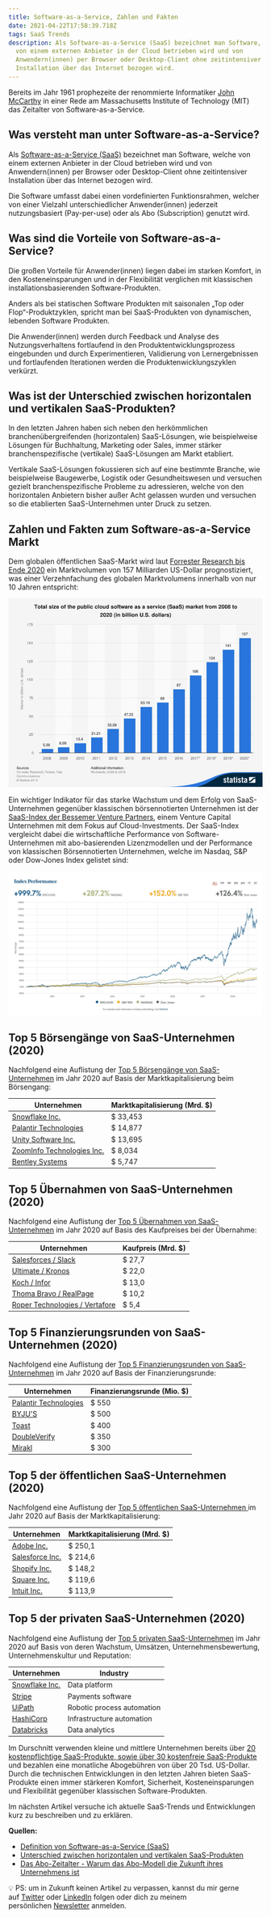 ```yaml
---
title: Software-as-a-Service, Zahlen und Fakten
date: 2021-04-22T17:58:39.718Z
tags: SaaS Trends
description: Als Software-as-a-Service (SaaS) bezeichnet man Software, welche
  von einem externen Anbieter in der Cloud betrieben wird und von
  Anwendern(innen) per Browser oder Desktop-Client ohne zeitintensiver
  Installation über das Internet bezogen wird.
---
```

Bereits im Jahr 1961 prophezeite der renommierte Informatiker [John McCarthy](https://en.wikipedia.org/wiki/John_McCarthy_(computer_scientist)) in einer Rede am Massachusetts Institute of Technology (MIT) das Zeitalter von Software-as-a-Service.

## Was versteht man unter Software-as-a-Service?

Als [Software-as-a-Service (SaaS)](https://www.gartner.com/en/information-technology/glossary/software-as-a-service-saas) bezeichnet man Software, welche von einem externen Anbieter in der Cloud betrieben wird und von Anwendern(innen) per Browser oder Desktop-Client ohne zeitintensiver Installation über das Internet bezogen wird.

Die Software umfasst dabei einen vordefinierten Funktionsrahmen, welcher von einer Vielzahl unterschiedlicher Anwender(innen) jederzeit nutzungsbasiert (Pay-per-use) oder als Abo (Subscription) genutzt wird.

## Was sind die Vorteile von Software-as-a-Service?

Die großen Vorteile für Anwender(innen) liegen dabei im starken Komfort, in den Kosteneinsparungen und in der Flexibilität verglichen mit klassischen installationsbasierenden Software-Produkten.

Anders als bei statischen Software Produkten mit saisonalen „Top oder Flop“-Produktzyklen, spricht man bei SaaS-Produkten von dynamischen, lebenden Software Produkten.

Die Anwender(innen) werden durch Feedback und Analyse des Nutzungsverhaltens fortlaufend in den Produktentwicklungsprozess eingebunden und durch Experimentieren, Validierung von Lernergebnissen und fortlaufenden Iterationen werden die Produktenwicklungszyklen verkürzt.

## Was ist der Unterschied zwischen horizontalen und vertikalen SaaS-Produkten?

In den letzten Jahren haben sich neben den herkömmlichen branchenübergreifenden (horizontalen) SaaS-Lösungen, wie beispielweise Lösungen für Buchhaltung, Marketing oder Sales, immer stärker branchenspezifische (vertikale) SaaS-Lösungen am Markt etabliert.

Vertikale SaaS-Lösungen fokussieren sich auf eine bestimmte Branche, wie beispielweise Baugewerbe, Logistik oder Gesundheitswesen und versuchen gezielt branchenspezifische Probleme zu adressieren, welche von den horizontalen Anbietern bisher außer Acht gelassen wurden und versuchen so die etablierten SaaS-Unternehmen unter Druck zu setzen.

## Zahlen und Fakten zum Software-as-a-Service Markt

Dem globalen öffentlichen SaaS-Markt wird laut [Forrester Research bis Ende 2020](https://www.statista.com/statistics/510333/worldwide-public-cloud-software-as-a-service/) ein Marktvolumen von 157 Milliarden US-Dollar prognostiziert, was einer Verzehnfachung des globalen Marktvolumens innerhalb von nur 10 Jahren entspricht:

![Abbildung des Wachstums des SaaS-Marktes von 2008 bis 2020](/assets/uploads/wachstum-des-saas-marktes-von-2008-bis-2020.jpg "Wachstum des SaaS-Marktes von 2008 bis 2020")

Ein wichtiger Indikator für das starke Wachstum und dem Erfolg von SaaS-Unternehmen gegenüber klassischen börsennotierten Unternehmen ist der [SaaS-Index der Bessemer Venture Partners](https://cloudindex.bvp.com/), einem Venture Capital Unternehmen mit dem Fokus auf Cloud-Investments. Der SaaS-Index vergleicht dabei die wirtschaftliche Performance von Software-Unternehmen mit abo-basierenden Lizenzmodellen und der Performance von klassischen Börsennotierten Unternehmen, welche im Nasdaq, S&P oder Dow-Jones Index gelistet sind:

![Abbildung des Bessemer-Ventures-SaaS-Cloud-Indexes](/assets/uploads/bessemer-ventures-saas-cloud-index.jpg "Bessemer-Ventures-SaaS-Cloud-Index")

## Top 5 Börsengänge von SaaS-Unternehmen (2020)

Nachfolgend eine Auflistung der [Top 5 Börsengänge von SaaS-Unternehmen](https://www.meritechcapital.com/blog/2020-review-high-growth-saas-ipos) im Jahr 2020 auf Basis der Marktkapitalisierung beim Börsengang:

| **Unternehmen**                                                          | **Marktkapitalisierung (Mrd. $)** |
| ------------------------------------------------------------------------ | --------------------------------- |
| [Snowflake Inc.](https://investors.snowflake.com/overview/default.aspx)  | $ 33,453                          |
| [Palantir Technologies](https://investors.palantir.com/)                 | $ 14,877                          |
| [Unity Software Inc.](https://investors.unity.com/overview/default.aspx) | $ 13,695                          |
| [ZoomInfo Technologies Inc.](https://ir.zoominfo.com/)                   | $ 8,034                           |
| [Bentley Systems](https://investors.bentley.com/)                        | $ 5,747                           |

## Top 5 Übernahmen von SaaS-Unternehmen (2020)

Nachfolgend eine Auflistung der [Top 5 Übernahmen von SaaS-Unternehmen](https://www.gpbullhound.com/insights/?filter=software) im Jahr 2020 auf Basis des Kaufpreises bei der Übernahme:

| **Unternehmen**                                                                                                                                                                                                                                                                                                                                                              | **Kaufpreis (Mrd. $)** |
| ---------------------------------------------------------------------------------------------------------------------------------------------------------------------------------------------------------------------------------------------------------------------------------------------------------------------------------------------------------------------------- | ---------------------- |
| [Salesforces / Slack](https://investor.salesforce.com/press-releases/press-release-details/2020/Salesforce-Signs-Definitive-Agreement-to-Acquire-Slack/default.aspx)                                                                                                                                                                                                         | $ 27,7                 |
| [Ultimate / Kronos](https://www.kronos.com/about-us/newsroom/kronos-and-ultimate-software-enter-merger-agreement)                                                                                                                                                                                                                                                            | $ 22,0                 |
| [Koch / Infor](https://techcrunch.com/2020/02/04/koch-industries-acquires-infor-in-deal-pegged-at-nearly-13b/?guccounter=1&guce_referrer=aHR0cHM6Ly9kdWNrZHVja2dvLmNvbS8&guce_referrer_sig=AQAAAHlP6dFLpt4EatgWseoF7jgmzL2eJZXuX8TYlOZzRdBQ8bTYdreX8kJ70FRLeXvVNzyxUhEtt_e7nyEo9ZeIpitzH6JhKjhzpD_8SNDSLdXi1KjuZ9N2xYN9l9bdO4shYiHQeB3H8flZH5VMOKMnuw6BzWkiG8iBSrClbjpUKznZ) | $ 13,0                 |
| [Thoma Bravo / RealPage](https://www.realpage.com/news/thoma-bravo-completes-acquisition-of-realpage/)                                                                                                                                                                                                                                                                       | $ 10,2                 |
| [Roper Technologies / Vertafore](https://ropertech.com/sites/default/files/Vertafore%20Presentation%20FINAL.pdf)                                                                                                                                                                                                                                                             | $ 5,4                  |

## Top 5 Finanzierungsrunden von SaaS-Unternehmen (2020)

Nachfolgend eine Auflistung der [Top 5 Finanzierungsrunden von SaaS-Unternehmen](https://www.gpbullhound.com/insights/?filter=software) im Jahr 2020 auf Basis der Finanzierungsrunde:

| **Unternehmen**                                                                                           | **Finanzierungsrunde (Mio. $)** |
| --------------------------------------------------------------------------------------------------------- | ------------------------------- |
| [Palantir Technologies](https://www.crunchbase.com/organization/palantir-technologies/company_financials) | $ 550                           |
| [BYJU'S](https://www.crunchbase.com/organization/byju-s/company_financials)                               | $ 500                           |
| [Toast](https://www.crunchbase.com/organization/toast/company_financials)                                 | $ 400                           |
| [DoubleVerify](https://www.crunchbase.com/organization/doubleverify/company_financials)                   | $ 350                           |
| [Mirakl](https://www.crunchbase.com/organization/mirakl/company_financials)                               | $ 300                           |

## Top 5 der öffentlichen SaaS-Unternehmen (2020)

Nachfolgend eine Auflistung der [Top 5 öffentlichen SaaS-Unternehmen ](https://www.mikesonders.com/largest-saas-companies/)im Jahr 2020 auf Basis der Marktkapitalisierung:

| **Unternehmen**                                | **Marktkapitalisierung (Mrd. $)** |
| ---------------------------------------------- | --------------------------------- |
| [Adobe Inc.](https://www.adobe.com/)           | $ 250,1                           |
| [Salesforce Inc.](https://www.salesforce.com/) | $ 214,6                           |
| [Shopify Inc.](https://www.shopify.com/)       | $ 148,2                           |
| [Square Inc.](https://squareup.com/)           | $ 119,6                           |
| [Intuit Inc.](https://www.intuit.com/)         | $ 113,9                           |

## Top 5 der privaten SaaS-Unternehmen (2020)

Nachfolgend eine Auflistung der [Top 5 privaten SaaS-Unternehmen](https://www.forbes.com/cloud100) im Jahr 2020 auf Basis von deren Wachstum, Umsätzen, Unternehmensbewertung, Unternehmenskultur und Reputation:

| **Unternehmen**                              | **Industry**               |
| -------------------------------------------- | -------------------------- |
| [Snowflake Inc.](https://www.snowflake.com/) | Data platform              |
| [Stripe](https://stripe.com/)                | Payments software          |
| [UiPath](https://www.uipath.com/)            | Robotic process automation |
| [HashiCorp](https://www.hashicorp.com/)      | Infrastructure automation  |
| [Databricks](https://databricks.com/)        | Data analytics             |

Im Durschnitt verwenden kleine und mittlere Unternehmen bereits über [20 kostenpflichtige SaaS-Produkte, sowie über 30 kostenfreie SaaS-Produkte](https://www.youtube.com/watch?v=9xSeBWS6pXo) und bezahlen eine monatliche Abogebühren von über 20 Tsd. US-Dollar. Durch die technischen Entwicklungen in den letzten Jahren bieten SaaS-Produkte einen immer stärkeren Komfort, Sicherheit, Kosteneinsparungen und Flexibilität gegenüber klassischen Software-Produkten.

Im nächsten Artikel versuche ich aktuelle SaaS-Trends und Entwicklungen kurz zu beschreiben und zu erklären.

**Quellen:**

* [Definition von Software-as-a-Service (SaaS)](https://www.gartner.com/en/information-technology/glossary/software-as-a-service-saas)
* [Unterschied zwischen horizontalen und vertikalen SaaS-Produkten](https://bowerycap.com/blog/insights/vertical-saas-what-is-it-how-is-it-different/)
* [Das Abo-Zeitalter - Warum das Abo-Modell die Zukunft ihres Unternehmens ist](https://www.zuora.com/get/das-abo-zeitalter/)

💡 PS: um in Zukunft keinen Artikel zu verpassen, kannst du mir gerne auf [Twitter](https://twitter.com/mariostnr) oder [LinkedIn](https://www.linkedin.com/in/mario-steiner) folgen oder dich zu meinem persönlichen [Newsletter](http://eepurl.com/heuGRP) anmelden.